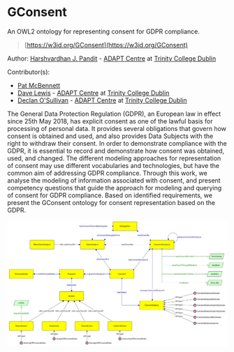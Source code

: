 # GConsent
An OWL2 ontology for representing consent for GDPR compliance.
> [https://w3id.org/GConsent](https://w3id.org/GConsent)

Author: [Harshvardhan J. Pandit](https://harshp.com/i/me#HJP) - [ADAPT Centre](https://adaptcentre.ie/) at [Trinity College Dublin](https://tcd.ie/)

Contributor(s):

 * [Pat McBennett](#)
 * [Dave Lewis](https://www.scss.tcd.ie/Dave.Lewis/) -  [ADAPT Centre](https://adaptcentre.ie/) at [Trinity College Dublin](https://tcd.ie/)
 * [Declan O'Sullivan](https://www.scss.tcd.ie/Declan.OSullivan/) -  [ADAPT Centre](https://adaptcentre.ie/) at [Trinity College Dublin](https://tcd.ie/)

The General Data Protection Regulation (GDPR), an European law in effect since 25th May 2018, has explicit consent as one of the lawful basis for processing of personal data. It provides several obligations that govern how consent is obtained and used, and also provides Data Subjects with the right to withdraw their consent. In order to demonstrate compliance with the GDPR, it is essential to record and demonstrate how consent was obtained, used, and changed. The different modeling approaches for representation of consent may use different vocabularies and technologies, but have the common aim of addressing GDPR compliance. Through this work, we analyse the modeling of information associated with consent, and present competency questions that guide the approach for modeling and querying of consent for GDPR compliance. Based on identified requirements, we present the GConsent ontology for consent representation based on the GDPR.

![diagram](diagrams/ontology.png)

